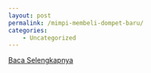```yaml
---
layout: post
permalink: /mimpi-membeli-dompet-baru/
categories:
    - Uncategorized
---
```


[Baca Selengkapnya](/08)